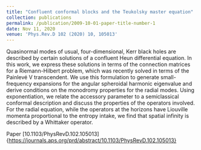 ```yaml
---
title: "Confluent conformal blocks and the Teukolsky master equation"
collection: publications
permalink: /publication/2009-10-01-paper-title-number-1
date: Nov 11, 2020
venue: 'Phys.Rev.D 102 (2020) 10, 105013'
---
```


Quasinormal modes of usual, four-dimensional, Kerr black holes are described by certain solutions of a confluent Heun differential equation. In this work, we express these solutions in terms of the connection matrices for a Riemann-Hilbert problem, which was recently solved in terms of the Painlevé V transcendent. We use this formulation to generate small-frequency expansions for the angular spheroidal harmonic eigenvalue and derive conditions on the monodromy properties for the radial modes. Using exponentiation, we relate the accessory parameter to a semiclassical conformal description and discuss the properties of the operators involved. For the radial equation, while the operators at the horizons have Liouville momenta proportional to the entropy intake, we find that spatial infinity is described by a Whittaker operator.

Paper [10.1103/PhysRevD.102.105013]{https://journals.aps.org/prd/abstract/10.1103/PhysRevD.102.105013}

